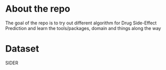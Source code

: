 # About the repo
The goal of the repo is to try out different algorithm for Drug Side-Effect Prediction and learn the tools/packages, domain and things along the way

# Dataset 
SIDER